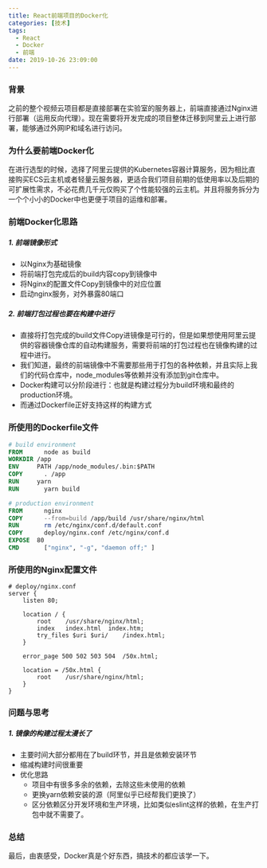 ```yaml
---
title: React前端项目的Docker化
categories: [技术]
tags:
  - React
  - Docker
  - 前端
date: 2019-10-26 23:09:00
---
```


### 背景
之前的整个视频云项目都是直接部署在实验室的服务器上，前端直接通过Nginx进行部署（运用反向代理）。现在需要将开发完成的项目整体迁移到阿里云上进行部署，能够通过外网IP和域名进行访问。

### 为什么要前端Docker化
在进行选型的时候，选择了阿里云提供的Kubernetes容器计算服务，因为相比直接购买ECS云主机或者轻量云服务器，更适合我们项目前期的低使用率以及后期的可扩展性需求，不必花费几千元仅购买了个性能较强的云主机。并且将服务拆分为一个个小小的Docker中也更便于项目的运维和部署。

### 前端Docker化思路
##### 1. 前端镜像形式
- 以Nginx为基础镜像
- 将前端打包完成后的build内容copy到镜像中
- 将Nginx的配置文件Copy到镜像中的对应位置
- 启动nginx服务，对外暴露80端口

##### 2. 前端打包过程也要在构建中进行

- 直接将打包完成的build文件Copy进镜像是可行的，但是如果想使用阿里云提供的容器镜像仓库的自动构建服务，需要将前端的打包过程也在镜像构建的过程中进行。
- 我们知道，最终的前端镜像中不需要那些用于打包的各种依赖，并且实际上我们的代码仓库中，node_modules等依赖并没有添加到git仓库中。
- Docker构建可以分阶段进行：也就是构建过程分为build环境和最终的production环境。
- 而通过Dockerfile正好支持这样的构建方式

### 所使用的Dockerfile文件

```dockerfile
# build environment
FROM 	  node as build
WORKDIR	/app
ENV	    PATH /app/node_modules/.bin:$PATH
COPY 	  . /app
RUN	    yarn
RUN 	  yarn build

# production environment
FROM 	  nginx
COPY	  --from=build /app/build /usr/share/nginx/html
RUN 	  rm /etc/nginx/conf.d/default.conf
COPY 	  deploy/nginx.conf /etc/nginx/conf.d
EXPOSE 	80
CMD 	  ["nginx", "-g", "daemon off;" ]
```

### 所使用的Nginx配置文件

```
# deploy/nginx.conf
server {
	listen 80;
	
	location / {
		root	/usr/share/nginx/html;
		index 	index.html	index.htm;
		try_files $uri $uri/	/index.html;
	}
	
	error_page 500 502 503 504	/50x.html;

	location = /50x.html {
		root	/usr/share/nginx/html;
	}
}

```

### 问题与思考
##### 1. 镜像的构建过程太漫长了
- 主要时间大部分都用在了build环节，并且是依赖安装环节
- 缩减构建时间很重要
- 优化思路
  - 项目中有很多多余的依赖，去除这些未使用的依赖
  - 更换yarn依赖安装的源（阿里似乎已经帮我们更换了）
  - 区分依赖区分开发环境和生产环境，比如类似eslint这样的依赖，在生产打包中就不需要了。


### 总结 
最后，由衷感受，Docker真是个好东西，搞技术的都应该学一下。